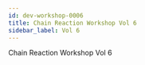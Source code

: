 ```yaml
---
id: dev-workshop-0006
title: Chain Reaction Workshop Vol 6
sidebar_label: Vol 6
---
```


Chain Reaction Workshop Vol 6



